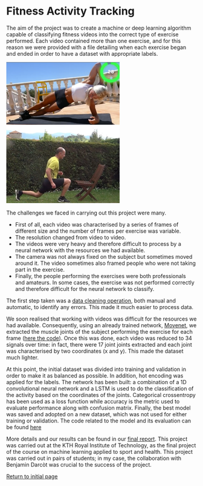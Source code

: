 # Fitness Activity Tracking

The aim of the project was to create a machine or deep learning algorithm capable of classifying fitness videos into the correct type of exercise performed. Each video contained more than one exercise, and for this reason we were provided with a file detailing when each exercise began and ended in order to have a dataset with appropriate labels. 

<div>
  <img src="https://github.com/RebeccaBonato/Master-Projects-/blob/main/images/5minex.png" alt="Immagine 1" width="300" />
  <img src="https://github.com/RebeccaBonato/Master-Projects-/blob/main/images/7minex.png" alt="Immagine 2" width="300" />
</div>

The challenges we faced in carrying out this project were many. 
   * First of all, each video was characterised by a series of frames of different size and the number of frames per exercise was variable.
   * The resolution changed from video to video.
   * The videos were very heavy and therefore difficult to process by a neural network with the resources we had available.
   * The camera was not always fixed on the subject but sometimes moved around it. The video sometimes also framed people who were not taking part in the exercise.
   * Finally, the people performing the exercises were both professionals and amateurs. In some cases, the exercise was not performed correctly and therefore difficult for the neural network to classify. 

The first step taken was a [data cleaning operation](https://github.com/RebeccaBonato/Master-Projects-/blob/main/Fitness%20Activity%20Tracking/1_Annotations_to_dataframe.ipynb), both manual and automatic, to identify any errors. This made it much easier to process data. 

We soon realised that working with videos was difficult for the resources we had available. Consequently, using an already trained network, [Movenet](https://www.tensorflow.org/hub/tutorials/movenet?hl=fr), we extracted the muscle joints of the subject performing the exercise for each frame ([here the code](https://github.com/RebeccaBonato/Master-Projects-/blob/main/Fitness%20Activity%20Tracking/2_Create_lighter_dataset.ipynb)). Once this was done, each video was reduced to 34 signals over time: in fact, there were 17 joint joints extracted and each joint was characterised by two coordinates (x and y). This made the dataset much lighter. 

At this point, the initial dataset was divided into training and validation in order to make it as balanced as possible. In addition, hot encoding was applied for the labels. The network has been built: a combination of a 1D convolutional neural network and a LSTM is used to do the classification of the activity based on the coordinates of the joints. Categorical crossentropy has been used as a loss function while accuracy is the metric used to evaluate performance along with confusion matrix. Finally, the best model was saved and adopted on a new dataset, which was not used for either training or validation. The code related to the model and its evaluation can be found [here](https://github.com/RebeccaBonato/Master-Projects-/blob/main/Fitness%20Activity%20Tracking/3_Network.ipynb) 

More details and our results can be found in our [final report](https://github.com/RebeccaBonato/Master-Projects-/blob/main/Fitness%20Activity%20Tracking/Fitness_Activity_Tracking_.pdf). 
This project was carried out at the KTH Royal Institute of Technology, as the final project of the course on machine learning applied to sport and health. This project was carried out in pairs of students; in my case, the collaboration with Benjamin Darcòt was crucial to the success of the project. 


[Return to initial page](https://github.com/RebeccaBonato/Master-Projects-/blob/main/README.md)
